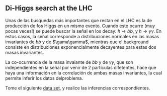 
## Di-Higgs search at the LHC


Unas de las busquedas más importantes que restan en el LHC es la de producción de fos Higgs en un mismo evento.  Cuando esto ocurre (muy pocas veces!) se puede buscar la señal en los decay: $h \to bb$, y $h\to \gamma\gamma$.  En estos casos, la señal corresponde a distribuciones normales en las masas invariantes de $bb$ y de $\gama\gamma$, mientras que el background consiste  en distribuciones exponencialmente decayentes para estas dos masas invariantes.  

La co-ocurrencia de la masa invaiante de $bb$ y de $\gamma\gamma$, que son independientes en la señal por venir de 2 partículas difetentes, hace que haya una información en la correlación de ambas masas invariantes, la cual permite inferir los datos delproblema.

Tome el siguiente <a href="https://github.com/sequi76/bayesian-double-bump-hunting/blob/main/toy-model/toy-model_dsampler_pi%3D0.3_neff%3D10000500-events_strong-contrast.pkl">data set</a>, y realice las inferencias correspondientes.
